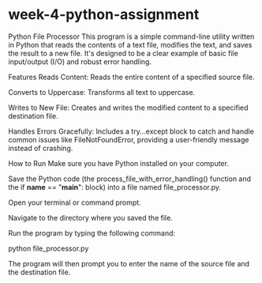 # week-4-python-assignment
Python File Processor
This program is a simple command-line utility written in Python that reads the contents of a text file, modifies the text, and saves the result to a new file. It's designed to be a clear example of basic file input/output (I/O) and robust error handling.

Features
Reads Content: Reads the entire content of a specified source file.

Converts to Uppercase: Transforms all text to uppercase.

Writes to New File: Creates and writes the modified content to a specified destination file.

Handles Errors Gracefully: Includes a try...except block to catch and handle common issues like FileNotFoundError, providing a user-friendly message instead of crashing.

How to Run
Make sure you have Python installed on your computer.

Save the Python code (the process_file_with_error_handling() function and the if __name__ == "__main__": block) into a file named file_processor.py.

Open your terminal or command prompt.

Navigate to the directory where you saved the file.

Run the program by typing the following command:

python file_processor.py

The program will then prompt you to enter the name of the source file and the destination file.